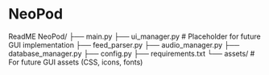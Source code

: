 # NeoPod
ReadME
NeoPod/
├── main.py
├── ui_manager.py       # Placeholder for future GUI implementation
├── feed_parser.py
├── audio_manager.py
├── database_manager.py
├── config.py
├── requirements.txt
└── assets/             # For future GUI assets (CSS, icons, fonts)

